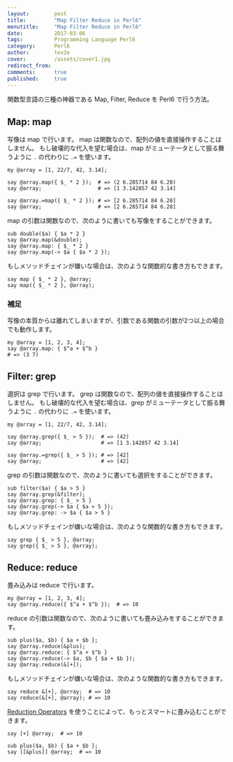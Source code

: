 ```yaml
---
layout:        post
title:         "Map Filter Reduce in Perl6"
menutitle:     "Map Filter Reduce in Perl6"
date:          2017-03-06
tags:          Programming Language Perl6
category:      Perl6
author:        tex2e
cover:         /assets/cover1.jpg
redirect_from:
comments:      true
published:     true
---
```


関数型言語の三種の神器である Map, Filter, Reduce を Perl6 で行う方法。

Map: map
----------------

写像は map で行います。
map は関数なので、配列の値を直接操作することはしません。
もし破壊的な代入を望む場合は、map がミューテータとして振る舞うように `.` の代わりに `.=`
を使います。

```perl6
my @array = [1, 22/7, 42, 3.14];

say @array.map({ $_ * 2 });  # => (2 6.285714 84 6.28)
say @array;                  # => [1 3.142857 42 3.14]

say @array.=map({ $_ * 2 }); # => [2 6.285714 84 6.28]
say @array;                  # => [2 6.285714 84 6.28]
```

map の引数は関数なので、次のように書いても写像をすることができます。

```perl6
sub double($a) { $a * 2 }
say @array.map(&double);
say @array.map: { $_ * 2 }
say @array.map(-> $a { $a * 2 });
```

もしメソッドチェインが嫌いな場合は、次のような関数的な書き方もできます。

```perl6
say map { $_ * 2 }, @array;
say map({ $_ * 2 }, @array);
```

### 補足

写像の本質からは離れてしまいますが、引数である関数の引数が2つ以上の場合でも動作します。

```perl6
my @array = [1, 2, 3, 4];
say @array.map: { $^a + $^b }
# => (3 7)
```


Filter: grep
----------------

選択は grep で行います。
grep は関数なので、配列の値を直接操作することはしません。
もし破壊的な代入を望む場合は、grep がミューテータとして振る舞うように `.` の代わりに `.=`
を使います。

```perl6
my @array = [1, 22/7, 42, 3.14];

say @array.grep({ $_ > 5 });  # => (42)
say @array;                   # => [1 3.142857 42 3.14]

say @array.=grep({ $_ > 5 }); # => [42]
say @array;                   # => [42]
```

grep の引数は関数なので、次のように書いても選択をすることができます。

```perl6
sub filter($a) { $a > 5 }
say @array.grep(&filter);
say @array.grep: { $_ > 5 }
say @array.grep(-> $a { $a > 5 });
say @array.grep: -> $a { $a > 5 }
```

もしメソッドチェインが嫌いな場合は、次のような関数的な書き方もできます。

```perl6
say grep { $_ > 5 }, @array;
say grep({ $_ > 5 }, @array);
```


Reduce: reduce
----------------

畳み込みは reduce で行います。

```perl6
my @array = [1, 2, 3, 4];
say @array.reduce({ $^a + $^b });  # => 10
```

reduce の引数は関数なので、次のように書いても畳み込みをすることができます。

```perl6
sub plus($a, $b) { $a + $b };
say @array.reduce(&plus);
say @array.reduce: { $^a + $^b }
say @array.reduce(-> $a, $b { $a + $b });
say @array.reduce(&[+]);
```

もしメソッドチェインが嫌いな場合は、次のような関数的な書き方もできます。

```perl6
say reduce &[+], @array;  # => 10
say reduce(&[+], @array); # => 10
```

[Reduction Operators](https://docs.perl6.org/language/operators#Reduction_Operators)
を使うことによって、もっとスマートに畳み込むことができます。

```perl6
say [+] @array;  # => 10

sub plus($a, $b) { $a + $b };
say [[&plus]] @array;  # => 10
```
